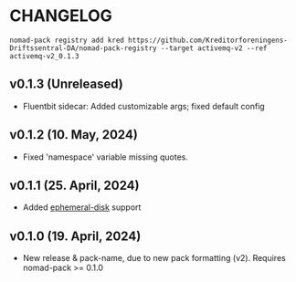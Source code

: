 # CHANGELOG

`nomad-pack registry add kred https://github.com/Kreditorforeningens-Driftssentral-DA/nomad-pack-registry --target activemq-v2 --ref activemq-v2_0.1.3`

## v0.1.3 (Unreleased)
* Fluentbit sidecar: Added customizable args; fixed default config

## v0.1.2 (10. May, 2024) 
* Fixed 'namespace' variable missing quotes.

## v0.1.1 (25. April, 2024) 
* Added [ephemeral-disk](https://developer.hashicorp.com/nomad/docs/job-specification/ephemeral_disk) support

## v0.1.0 (19. April, 2024) 
* New release & pack-name, due to new pack formatting (v2). Requires nomad-pack >= 0.1.0

